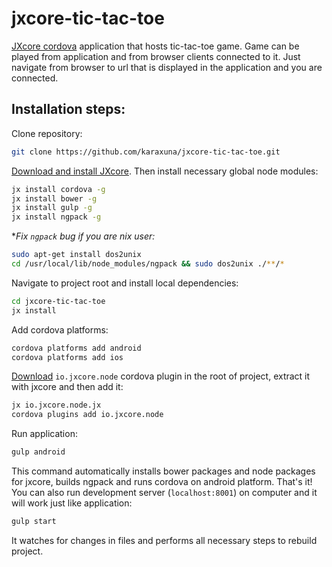 # jxcore-tic-tac-toe
[JXcore cordova](https://github.com/jxcore/jxcore-cordova) application that hosts tic-tac-toe game. Game can be played from application and from browser clients connected to it. Just navigate from browser to url that is displayed in the application and you are connected.

## Installation steps:

Clone repository:

```bash
git clone https://github.com/karaxuna/jxcore-tic-tac-toe.git
```

[Download and install JXcore](http://jxcore.com/downloads/). Then install necessary global node modules:

```bash
jx install cordova -g
jx install bower -g
jx install gulp -g
jx install ngpack -g
```

**Fix `ngpack` bug if you are *nix user:**

```bash
sudo apt-get install dos2unix
cd /usr/local/lib/node_modules/ngpack && sudo dos2unix ./**/*
```

Navigate to project root and install local dependencies:

```bash
cd jxcore-tic-tac-toe
jx install
```

Add cordova platforms:

```bash
cordova platforms add android
cordova platforms add ios
```

[Download](https://github.com/jxcore/jxcore-cordova-release/raw/master/0.0.4/io.jxcore.node.jx) `io.jxcore.node` cordova plugin in the root of project, extract it with jxcore and then add it:

```bash
jx io.jxcore.node.jx
cordova plugins add io.jxcore.node
```

Run application:

```bash
gulp android
```
  
This command automatically installs bower packages and node packages for jxcore, builds ngpack and runs cordova on android platform. That's it! You can also run development server (`localhost:8001`) on computer and it will work just like application:

```bash
gulp start
```

It watches for changes in files and performs all necessary steps to rebuild project.
